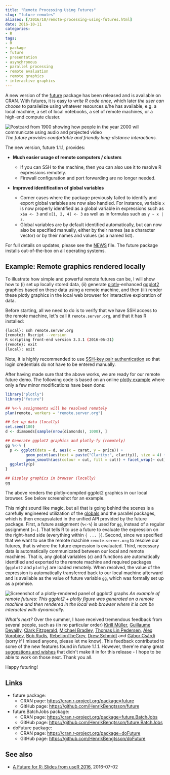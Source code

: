 ```yaml
---
title: "Remote Processing Using Futures"
slug: "future-remotes"
aliases: [/2016/10/remote-processing-using-futures.html]
date: 2016-10-11
categories:
- R
tags:
- R
- package
- future
- presentation
- asynchronous
- parallel processing
- remote evaluation
- remote graphics
- interactive graphics
---
```


A new version of the [future] package has been released and is available on CRAN.  With futures, it is easy to _write R code once_, which later _the user can choose_ to parallelize using whatever resources s/he has available, e.g. a local machine, a set of local notebooks, a set of remote machines, or a high-end compute cluster.

![Postcard from 1900 showing how people in the year 2000 will communicate using audio and projected video](/post/early_days_video_call.jpg)
_The future provides comfortable and friendly long-distance interactions._


The new version, future 1.1.1, provides:

* **Much easier usage of remote computers / clusters**
  - If you can SSH to the machine, then you can also use it to resolve R expressions remotely.
  - Firewall configuration and port forwarding are no longer needed. 

* **Improved identification of global variables**
  - Corner cases where the package previously failed to identify and
    export global variables are now also handled.  For instance,
    variable `x` is now properly identified as a global variable in
	expressions such as `x$a <- 3` and `x[1, 2, 4] <- 3` as well as
	in formulas such as `y ~ x | z`.
   - Global variables are by default identified automatically, but can
     now also be specified manually, either by their names (as a
     character vector) or by their names and values (as a named list).
    
For full details on updates, please see the [NEWS](https://cran.r-project.org/package=future) file.  The future package installs out-of-the-box on all operating systems.



## Example: Remote graphics rendered locally
To illustrate how simple and powerful remote futures can be, I will show how to (i) set up locally stored data, (ii) generate [plotly]-enhanced [ggplot2] graphics based on these data using a remote machine, and then (iii) render these plotly graphics in the local web browser for interactive exploration of data.

Before starting, all we need to do is to verify that we have SSH access to the remote machine, let's call it `remote.server.org`, and that it has R installed:
```sh
{local}: ssh remote.server.org
{remote}: Rscript --version
R scripting front-end version 3.3.1 (2016-06-21)
{remote}: exit
{local}: exit
```
Note, it is highly recommended to use [SSH-key pair authentication](https://en.wikipedia.org/wiki/Secure_Shell#Key_management) so that login credentials do not have to be entered manually.

After having made sure that the above works, we are ready for our remote future demo.  The following code is based on an online [plotly example](https://plot.ly/ggplot2/) where only a few minor modifications have been done:
```r
library("plotly")
library("future")

## %<-% assignments will be resolved remotely
plan(remote, workers = "remote.server.org")

## Set up data (locally)
set.seed(100)
d <- diamonds[sample(nrow(diamonds), 1000), ]

## Generate ggplot2 graphics and plotly-fy (remotely)
gg %<-% {
  p <- ggplot(data = d, aes(x = carat, y = price)) +
         geom_point(aes(text = paste("Clarity:", clarity)), size = 4) +
         geom_smooth(aes(colour = cut, fill = cut)) + facet_wrap(~ cut)
  ggplotly(p)
}

## Display graphics in browser (locally)
gg
```
The above renders the plotly-compiled ggplot2 graphics in our local browser.  See below screenshot for an example.

This might sound like magic, but all that is going behind the scenes is a carefully engineered utilization of the [globals] and the parallel packages, which is then encapsulated in the unified API provided by the future package.
First, a future assignment (`%<-%`) is used for `gg`, instead of a regular assignment (`<-`).  That tells R to use a future to evaluate the expression on the right-hand side (everything within `{ ... }`).
Second, since we specified that we want to use the remote machine `remote.server.org` to resolve our futures, that is where the future expression is evaluated.
Third, necessary data is automatically communicated between our local and remote machines.  That is, any global variables (`d`) and functions are automatically identified and exported to the remote machine and required packages (`ggplot2` and `plotly`) are loaded remotely.  When resolved, the value of the expression is automatically transferred back to our local machine afterward and is available as the value of future variable `gg`, which was formally set up as a promise.


![Screenshot of a plotly-rendered panel of ggplot2 graphs](/post/future_1.1.1-example_plotly.png)
_An example of remote futures: This ggplot2 + plotly figure was generated on a remote machine and then rendered in the local web browser where it is can be interacted with dynamically._


_What's next?_ Over the summer, I have received tremendous feedback from several people, such as (in no particular order) [Kirill Müller](https://github.com/krlmlr), [Guillaume Devailly](https://github.com/gdevailly), [Clark Fitzgerald](https://github.com/clarkfitzg), [Michael Bradley](https://github.com/michaelsbradleyjr), [Thomas Lin Pedersen](https://github.com/thomasp85), [Alex Vorobiev](https://github.com/alexvorobiev), [Bob Rudis](https://github.com/hrbrmstr), [RebelionTheGrey](https://github.com/RebelionTheGrey), [Drew Schmidt](https://github.com/wrathematics) and [Gábor Csárdi](https://github.com/gaborcsardi) (sorry if I missed anyone, please let me know).  This feedback contributed to some of the new features found in future 1.1.1.  However, there're many great [suggestions and wishes](https://github.com/HenrikBengtsson/future/issues) that didn't make it in for this release - I hope to be able to work on those next.  Thank you all.


Happy futuring!


## Links
* future package:
  - CRAN page: https://cran.r-project.org/package=future
  - GitHub page: https://github.com/HenrikBengtsson/future
* future.BatchJobs package:
  - CRAN page: https://cran.r-project.org/package=future.BatchJobs
  - GitHub page: https://github.com/HenrikBengtsson/future.BatchJobs
* doFuture package:
  - CRAN page: https://cran.r-project.org/package=doFuture
  - GitHub page: https://github.com/HenrikBengtsson/doFuture

## See also
* [A Future for R: Slides from useR 2016](/2016/07/a-future-for-r-slides-from-user-2016.html), 2016-07-02

[future]: https://cran.r-project.org/package=future
[globals]: https://cran.r-project.org/package=globals
[ggplot2]: https://cran.r-project.org/package=ggplot2
[plotly]: https://cran.r-project.org/package=plotly


